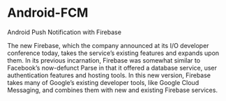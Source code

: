 # Android-FCM
Android Push Notification with Firebase

The new Firebase, which the company announced at its I/O developer conference today, takes the service’s existing features 
and expands upon them. 
In its previous incarnation, Firebase was somewhat similar to Facebook’s now-defunct Parse in that it offered a database 
service, user authentication features and hosting tools. 
In this new version, 
Firebase takes many of Google’s existing developer tools, like Google Cloud Messaging, 
and combines them with new and existing Firebase services.
